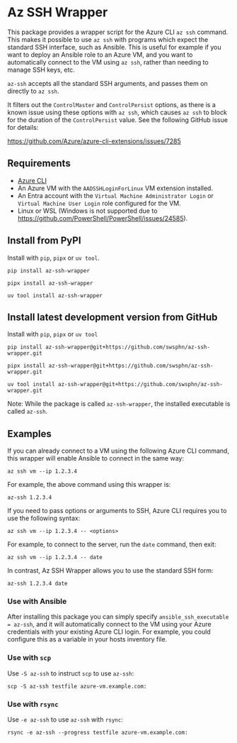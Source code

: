 # Az SSH Wrapper

This package provides a wrapper script for the Azure CLI `az ssh`
command. This makes it possible to use `az ssh` with programs which
expect the standard SSH interface, such as Ansible. This is useful for
example if you want to deploy an Ansible role to an Azure VM, and you
want to automatically connect to the VM using `az ssh`, rather than
needing to manage SSH keys, etc.

`az-ssh` accepts all the standard SSH arguments, and passes them on
directly to `az ssh`.

It filters out the `ControlMaster` and `ControlPersist` options, as
there is a known issue using these options with `az ssh`, which causes
`az ssh` to block for the duration of the `ControlPersist` value. See
the following GitHub issue for details:

https://github.com/Azure/azure-cli-extensions/issues/7285

## Requirements

- [Azure CLI][azure-cli]
- An Azure VM with the `AADSSHLoginForLinux` VM extension installed.
- An Entra account with the `Virtual Machine Administrator Login` or
  `Virtual Machine User Login` role configured for the VM.
- Linux or WSL (Windows is not supported due to
  <https://github.com/PowerShell/PowerShell/issues/24585>).

## Install from PyPI

Install with `pip`, `pipx` or `uv tool`.

```
pip install az-ssh-wrapper
```

```
pipx install az-ssh-wrapper
```

```
uv tool install az-ssh-wrapper
```

## Install latest development version from GitHub

Install with `pip`, `pipx` or `uv tool`

```
pip install az-ssh-wrapper@git+https://github.com/swsphn/az-ssh-wrapper.git
```

```
pipx install az-ssh-wrapper@git+https://github.com/swsphn/az-ssh-wrapper.git
```

```
uv tool install az-ssh-wrapper@git+https://github.com/swsphn/az-ssh-wrapper.git
```

Note: While the package is called `az-ssh-wrapper`, the installed
executable is called `az-ssh`.

## Examples

If you can already connect to a VM using the following Azure CLI
command, this wrapper will enable Ansible to connect in the same way:

    az ssh vm --ip 1.2.3.4

For example, the above command using this wrapper is:

    az-ssh 1.2.3.4

If you need to pass options or arguments to SSH, Azure CLI requires you
to use the following syntax:

    az ssh vm --ip 1.2.3.4 -- <options>

For example, to connect to the server, run the `date` command, then
exit:

    az ssh vm --ip 1.2.3.4 -- date

In contrast, Az SSH Wrapper allows you to use the standard SSH form:

    az-ssh 1.2.3.4 date

### Use with Ansible

After installing this package you can simply specify
`ansible_ssh_executable = az-ssh`, and it will automatically connect to
the VM using your Azure credentials with your existing Azure CLI login.
For example, you could configure this as a variable in your hosts
inventory file.

### Use with `scp`

Use `-S az-ssh` to instruct `scp` to use `az-ssh`:

    scp -S az-ssh testfile azure-vm.example.com:

### Use with `rsync`

Use `-e az-ssh` to use `az-ssh` with `rsync`:

    rsync -e az-ssh --progress testfile azure-vm.example.com:

[azure-cli]: https://learn.microsoft.com/en-gb/cli/azure/install-azure-cli
